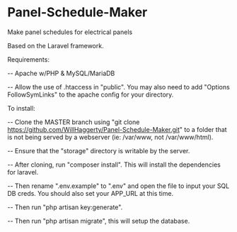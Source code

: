 # Panel-Schedule-Maker
Make panel schedules for electrical panels

Based on the Laravel framework.

Requirements:

-- Apache w/PHP & MySQL/MariaDB

-- Allow the use of .htaccess in "public". You may also need to add "Options FollowSymLinks" to the apache config for your directory.

To install:

-- Clone the MASTER branch using "git clone https://github.com/WillHaggerty/Panel-Schedule-Maker.git" to a folder that is not being served by a webserver (ie: /var/www, not /var/www/html).

-- Ensure that the "storage" directory is writable by the server.

-- After cloning, run "composer install". This will install the dependencies for laravel.

-- Then rename ".env.example" to ".env" and open the file to input your SQL DB creds. You should also set your APP_URL at this time.

-- Then run "php artisan key:generate".

-- Then run "php artisan migrate", this will setup the database.
